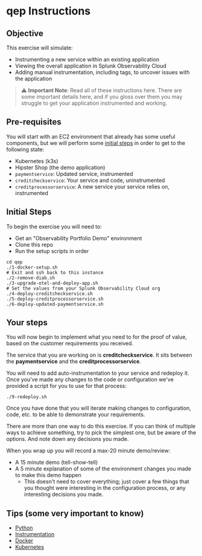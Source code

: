 # qep Instructions

## Objective
This exercise will simulate:
* Instrumenting a new service within an existing application
* Viewing the overall application in Splunk Observability Cloud
* Adding manual instrumentation, including tags, to uncover issues with the application

> :warning: **Important Note**: Read all of these instructions here. There are some important details here, and if you gloss over them you may struggle to get your application instrumented and working.

## Pre-requisites
You will start with an EC2 environment that already has some useful components, but we will perform some [initial steps](#initial-steps) in order to get to the following state:
  * Kubernetes (k3s)
  * Hipster Shop (the demo application)
  * `paymentservice`: Updated service, instrumented
  * `creditcheckservice`: Your service and code, uninstrumented
  * `creditprocessorservice`: A new service your service relies on, instrumented

## Initial Steps
To begin the exercise you will need to:
* Get an "Observability Portfolio Demo" environment
* Clone this repo
* Run the setup scripts in order
```
cd qep
./1-docker-setup.sh
# Exit and ssh back to this instance
./2-remove-diab.sh
./3-upgrade-otel-and-deploy-app.sh
# Set the values from your Splunk Observability Cloud org
./4-deploy-creditcheckservice.sh
./5-deploy-creditprocessorservice.sh
./6-deploy-updated-paymentservice.sh
```

## Your steps
You will now begin to implement what you need to for the proof of value, based on the customer requirements you received.

The service that you are working on is **creditcheckservice**. It sits between the **paymentservice** and the **creditprocessorservice**.

You will need to add auto-instrumentation to your service and redeploy it. Once you've made any changes to the code or configuration we've provided a script for you to use for that process:
```
./9-redeploy.sh
```

Once you have done that you will iterate making changes to configuration, code, etc. to be able to demonstrate your requirements.

There are more than one way to do this exercise. If you can think of multiple ways to achieve something, try to pick the simplest one, but be aware of the options. And note down any decisions you made.

When you wrap up you will record a max-20 minute demo/review:
* A 15 minute demo (tell-show-tell)
* A 5 minute explanation of some of the environment changes you made to make this demo happen
  * This doesn't need to cover everything; just cover a few things that you thought were interesting in the configuration process, or any interesting decisions you made.

## Tips (some very important to know)

* [Python](docs/python.md)
* [Instrumentation](docs/instrumentation.md)
* [Docker](docs/docker.md)
* [Kubernetes](docs/kubernetes.md)